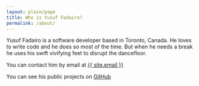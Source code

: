```yaml
---
layout: plain/page
title: Who is Yusuf Fadairo?
permalink: /about/
---
```


<p class="ma0 pa0 f5 pv2">
  <span class="golden">Yusuf Fadairo</span> is a software developer based in Toronto, Canada.
  He loves to write code and he does so most of the time. But when he needs a break he uses his <span class="golden">swift vivifying feet</span> to disrupt the dancefloor.
</p>
<p class="ma0 pa0 f5 pb2">
  You can contact him by email at <a class="link emphasize" href="mailto:{{ site.email }}">{{ site.email }}</a>
</p>
<p class="ma0 pa0 f5 pb2">
  You can see his public projects on <a class="link emphasize" href="https://github.com/yusuf-kami"> GitHub</a>
</p>